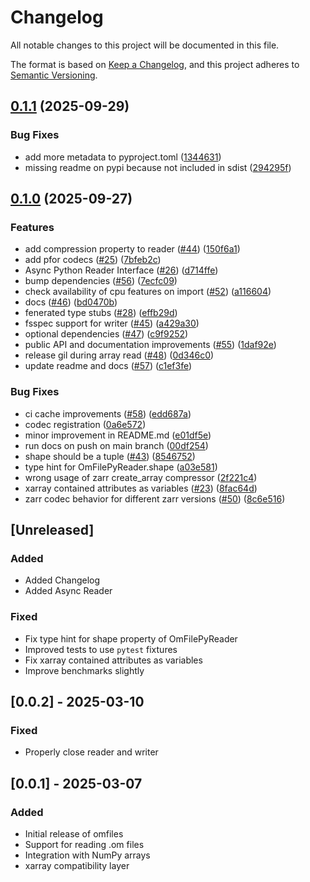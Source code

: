 # Changelog

All notable changes to this project will be documented in this file.

The format is based on [Keep a Changelog](https://keepachangelog.com/en/1.0.0/),
and this project adheres to [Semantic Versioning](https://semver.org/spec/v2.0.0.html).

## [0.1.1](https://github.com/open-meteo/python-omfiles/compare/v0.1.0...v0.1.1) (2025-09-29)


### Bug Fixes

* add more metadata to pyproject.toml ([1344631](https://github.com/open-meteo/python-omfiles/commit/1344631247f10a130f94d819eddacfb6c9dc7d87))
* missing readme on pypi because not included in sdist ([294295f](https://github.com/open-meteo/python-omfiles/commit/294295fd9636586c3e99319cf2117310cf0bc2bc))

## [0.1.0](https://github.com/open-meteo/python-omfiles/compare/v0.0.2...v0.1.0) (2025-09-27)


### Features

* add compression property to reader ([#44](https://github.com/open-meteo/python-omfiles/issues/44)) ([150f6a1](https://github.com/open-meteo/python-omfiles/commit/150f6a1f8b6f6b1e93de3712681e54c4db23a545))
* add pfor codecs ([#25](https://github.com/open-meteo/python-omfiles/issues/25)) ([7bfeb2c](https://github.com/open-meteo/python-omfiles/commit/7bfeb2c7229c29aea777ce96a07bead0dda67104))
* Async Python Reader Interface ([#26](https://github.com/open-meteo/python-omfiles/issues/26)) ([d714ffe](https://github.com/open-meteo/python-omfiles/commit/d714ffee782baeeee01c2c59a5efc5759cfea9a8))
* bump dependencies ([#56](https://github.com/open-meteo/python-omfiles/issues/56)) ([7ecfc09](https://github.com/open-meteo/python-omfiles/commit/7ecfc0907edde12e30c703a577d06e796801ee82))
* check availability of cpu features on import ([#52](https://github.com/open-meteo/python-omfiles/issues/52)) ([a116604](https://github.com/open-meteo/python-omfiles/commit/a116604c1d50e22036c213e9fd6b0f6d774c00e2))
* docs ([#46](https://github.com/open-meteo/python-omfiles/issues/46)) ([bd0470b](https://github.com/open-meteo/python-omfiles/commit/bd0470bb6919e15d727b67dd933d93343809d63f))
* fenerated type stubs ([#28](https://github.com/open-meteo/python-omfiles/issues/28)) ([effb29d](https://github.com/open-meteo/python-omfiles/commit/effb29d1ace5fcc86264df55d7280538a8deefbc))
* fsspec support for writer ([#45](https://github.com/open-meteo/python-omfiles/issues/45)) ([a429a30](https://github.com/open-meteo/python-omfiles/commit/a429a303ccdec40ce8dd407f768107ef514881b0))
* optional dependencies ([#47](https://github.com/open-meteo/python-omfiles/issues/47)) ([c9f9252](https://github.com/open-meteo/python-omfiles/commit/c9f92524f71931aebb35eaeb9bae0172bc626bff))
* public API and documentation improvements ([#55](https://github.com/open-meteo/python-omfiles/issues/55)) ([1daf92e](https://github.com/open-meteo/python-omfiles/commit/1daf92eef97d057563abae7371f80865980ec936))
* release gil during array read ([#48](https://github.com/open-meteo/python-omfiles/issues/48)) ([0d346c0](https://github.com/open-meteo/python-omfiles/commit/0d346c0941d82996229aabef8ea6ee2d5c68eb94))
* update readme and docs ([#57](https://github.com/open-meteo/python-omfiles/issues/57)) ([c1ef3fe](https://github.com/open-meteo/python-omfiles/commit/c1ef3fedb9137fe9e69341f397395b9f34de4c89))


### Bug Fixes

* ci cache improvements ([#58](https://github.com/open-meteo/python-omfiles/issues/58)) ([edd687a](https://github.com/open-meteo/python-omfiles/commit/edd687ad8516ad5bcf08a3d9c39fdb4a88a064c0))
* codec registration ([0a6e572](https://github.com/open-meteo/python-omfiles/commit/0a6e572942b60b5677760f5d7176c5832aae2b87))
* minor improvement in README.md ([e01df5e](https://github.com/open-meteo/python-omfiles/commit/e01df5e824d3ef2aa2e7dda2bc7c91c805c735e0))
* run docs on push on main branch ([00df254](https://github.com/open-meteo/python-omfiles/commit/00df25483348507cd98d4d3c43d6d5e81ee14ef3))
* shape should be a tuple ([#43](https://github.com/open-meteo/python-omfiles/issues/43)) ([8546752](https://github.com/open-meteo/python-omfiles/commit/85467520c29198f8958cb2f997d7179d5216b8fe))
* type hint for OmFilePyReader.shape ([a03e581](https://github.com/open-meteo/python-omfiles/commit/a03e581bc1da260411c70299237da1cf2babc947))
* wrong usage of zarr create_array compressor ([2f221c4](https://github.com/open-meteo/python-omfiles/commit/2f221c4fe5f10cd3b9ad56550a4b545f130bad0a))
* xarray contained attributes as variables ([#23](https://github.com/open-meteo/python-omfiles/issues/23)) ([8fac64d](https://github.com/open-meteo/python-omfiles/commit/8fac64d0a208cb3775533637e3767e916260bd32))
* zarr codec behavior for different zarr versions ([#50](https://github.com/open-meteo/python-omfiles/issues/50)) ([8c6e516](https://github.com/open-meteo/python-omfiles/commit/8c6e5161826f1989e18b4f010b3019eecb66e86c))

## [Unreleased]

### Added

- Added Changelog
- Added Async Reader

### Fixed

- Fix type hint for shape property of OmFilePyReader
- Improved tests to use `pytest` fixtures
- Fix xarray contained attributes as variables
- Improve benchmarks slightly

## [0.0.2] - 2025-03-10

### Fixed

- Properly close reader and writer

## [0.0.1] - 2025-03-07

### Added
- Initial release of omfiles
- Support for reading .om files
- Integration with NumPy arrays
- xarray compatibility layer

